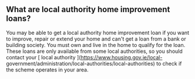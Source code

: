 ##  What are local authority home improvement loans?

You may be able to get a local authority home improvement loan if you want to
improve, repair or extend your home and can't get a loan from a bank or
building society. You must own and live in the home to qualify for the loan.
These loans are only available from some local authorities, so you should
contact your [ local authority ](https://www.housing.gov.ie/local-
government/administration/local-authorities/local-authorities) to check if the
scheme operates in your area.
